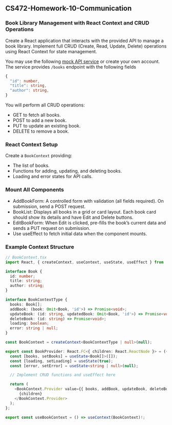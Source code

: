 ## CS472-Homework-10-Communication

### Book Library Management with React Context and CRUD Operations
Create a React application that interacts with the provided API to manage a book library. Implement full CRUD (Create, Read, Update, Delete) operations using React Context for state management.

You may use the following [mock API service](https://67d17ef590e0670699ba5929.mockapi.io/books) or create your own account. The service provides `/books` endpoint with the following fields
```typescript
{
  "id": number,
  "title": string,
  "author": string,
}
```
You will perform all CRUD operations:
* GET to fetch all books.
* POST to add a new book.
* PUT to update an existing book.
* DELETE to remove a book.
  
### React Context Setup
Create a `BookContext` providing: 
* The list of books.
* Functions for adding, updating, and deleting books.
* Loading and error states for API calls.

### Mount All Components
* AddBookForm: A controlled form with validation (all fields required). On submission, send a POST request.
* BookList: Displays all books in a grid or card layout. Each book card should show its details and have Edit and Delete buttons.
* EditBookForm: When Edit is clicked, pre-fills the book’s current data and sends a PUT request on submission.
* Use useEffect to fetch initial data when the component mounts.

### Example Context Structure
```typescript
// BookContext.tsx
import React, { createContext, useContext, useState, useEffect } from 'react';

interface Book {
  id: number;
  title: string;
  author: string;
}

interface BookContextType {
  books: Book[];
  addBook: (book: Omit<Book, 'id'>) => Promise<void>;
  updateBook: (id: string, updatedBook: Omit<Book, 'id'>) => Promise<void>;
  deleteBook: (id: string) => Promise<void>;
  loading: boolean;
  error: string | null;
}

const BookContext = createContext<BookContextType | null>(null);

export const BookProvider: React.FC<{ children: React.ReactNode }> = ({ children }) => {
  const [books, setBooks] = useState<Book[]>([]);
  const [loading, setLoading] = useState(true);
  const [error, setError] = useState<string | null>(null);

  // Implement CRUD functions and useEffect here

  return (
    <BookContext.Provider value={{ books, addBook, updateBook, deleteBook, loading, error }}>
      {children}
    </BookContext.Provider>
  );
};

export const useBookContext = () => useContext(BookContext)!;
```
